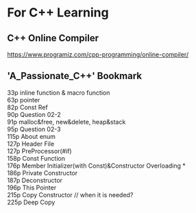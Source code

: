 # For C++ Learning


## C++ Online Compiler

https://www.programiz.com/cpp-programming/online-compiler/


## 'A_Passionate_C++' Bookmark

33p inline function & macro function  
63p pointer  
82p Const Ref  
90p Question 02-2  
91p malloc&free, new&delete, heap&stack  
95p Question 02-3  
115p About enum  
127p Header File  
127p PreProcessor(#if)  
158p Const Function  
176p Member Initializer(with Const)&Constructor Overloading  *  
186p Private Constructor  
187p Deconstructor  
196p This Pointer  
215p Copy Constructor // when it is needed?  
225p Deep Copy
